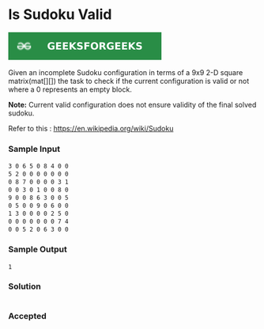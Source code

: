 # Is Sudoku Valid

[![Problem Link](../assets/gfg.svg)](https://practice.geeksforgeeks.org/problems/is-sudoku-valid4820/1/#)

Given an incomplete Sudoku configuration in terms of a 9x9  2-D square matrix(mat[][]) the task to check if the current configuration is valid or not where a 0 represents an empty block.

**Note:** Current valid configuration does not ensure validity of the final solved sudoku.

Refer to this : https://en.wikipedia.org/wiki/Sudoku

### Sample Input
```
3 0 6 5 0 8 4 0 0 
5 2 0 0 0 0 0 0 0 
0 8 7 0 0 0 0 3 1 
0 0 3 0 1 0 0 8 0 
9 0 0 8 6 3 0 0 5 
0 5 0 0 9 0 6 0 0 
1 3 0 0 0 0 2 5 0 
0 0 0 0 0 0 0 7 4 
0 0 5 2 0 6 3 0 0
```
### Sample Output
```
1
```

### Solution
```cpp

```

### Accepted

